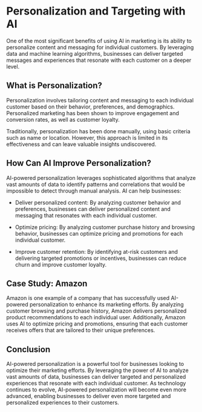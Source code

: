 Personalization and Targeting with AI
=====================================================================================

One of the most significant benefits of using AI in marketing is its ability to personalize content and messaging for individual customers. By leveraging data and machine learning algorithms, businesses can deliver targeted messages and experiences that resonate with each customer on a deeper level.

What is Personalization?
------------------------

Personalization involves tailoring content and messaging to each individual customer based on their behavior, preferences, and demographics. Personalized marketing has been shown to improve engagement and conversion rates, as well as customer loyalty.

Traditionally, personalization has been done manually, using basic criteria such as name or location. However, this approach is limited in its effectiveness and can leave valuable insights undiscovered.

How Can AI Improve Personalization?
-----------------------------------

AI-powered personalization leverages sophisticated algorithms that analyze vast amounts of data to identify patterns and correlations that would be impossible to detect through manual analysis. AI can help businesses:

* Deliver personalized content: By analyzing customer behavior and preferences, businesses can deliver personalized content and messaging that resonates with each individual customer.

* Optimize pricing: By analyzing customer purchase history and browsing behavior, businesses can optimize pricing and promotions for each individual customer.

* Improve customer retention: By identifying at-risk customers and delivering targeted promotions or incentives, businesses can reduce churn and improve customer loyalty.

Case Study: Amazon
------------------

Amazon is one example of a company that has successfully used AI-powered personalization to enhance its marketing efforts. By analyzing customer browsing and purchase history, Amazon delivers personalized product recommendations to each individual user. Additionally, Amazon uses AI to optimize pricing and promotions, ensuring that each customer receives offers that are tailored to their unique preferences.

Conclusion
----------

AI-powered personalization is a powerful tool for businesses looking to optimize their marketing efforts. By leveraging the power of AI to analyze vast amounts of data, businesses can deliver targeted and personalized experiences that resonate with each individual customer. As technology continues to evolve, AI-powered personalization will become even more advanced, enabling businesses to deliver even more targeted and personalized experiences to their customers.
